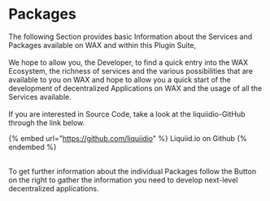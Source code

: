 # Packages

The following Section provides basic Information about the Services and Packages available on WAX and within this Plugin Suite, \
\
We hope to allow you, the Developer, to find a quick entry into the WAX Ecosystem, the richness of services and the various possibilities that are available to you on WAX and hope to allow you a quick start of the development of decentralized Applications on WAX and the usage of all the Services available.\
\
If you are interested in Source Code, take a look at the liquiidio-GitHub through the link below.

{% embed url="https://github.com/liquiidio" %}
Liquiid.io on Github
{% endembed %}

\
To get further information about the individual Packages follow the Button on the right to gather the information you need to develop next-level decentralized applications.
